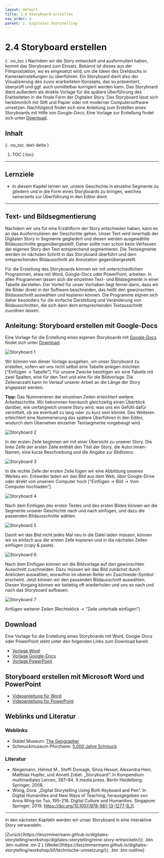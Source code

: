 ```yaml
---
layout: default
title: 2.4 Storyboard erstellen
nav_order: 4
parent: 2. Digitales Storytelling
---
```


# 2.4 Storyboard erstellen
{: .no_toc }
Nachdem wir die Story entwickelt und ausformuliert haben, kommt das Storyboard zum Einsatz. Bekannt ist dieses aus der Filmproduktion, wo es eingesetzt wird, um die Ideen des Drehbuchs in Kameraeinstellungen zu überführen. Ein Storyboard dient also der Visualisierung des zuvor erarbeiteten Konzepts, das so präsentiert, überprüft und ggf. auch unmittelbar korrigiert werden kann. Das Storyboard dient außerdem als direkte Vorlage für die spätere Überführung des Erarbeiteten in die finale Form der Digitalen Story.
Das Storyboard lässt sich herkömmlich mit Stift und Papier oder mit moderner Computersoftware umsetzen. Nachfolgend findet sich eine Anleitung zum Erstellen eines Storyboards mit Hilfe von Google-Docs. Eine Vorlage zur Erstellung findet sich unter [Download](#download).

## Inhalt
{: .no_toc .text-delta }

1. TOC
{:toc}

---

## Lernziele
- In diesem Kapitel lernen wir, unsere Geschichte in einzelne Segmente zu gliedern und in die Form eines Storyboards zu bringen, welches seinerseits zur Überführung in den Editor dient.

---

## Text- und Bildsegmentierung
Nachdem wir uns für eine Erzählform der Story entschieden haben, kann es an das Ausformulieren der Geschichte gehen. Unser Text wird innerhalb der Digitalen Story in Segmente gegliedert und diesen werden ausgewählte Bildausschnitte gegenübergestellt. Daher sollte man schon beim Verfassen der eigenen Story den Text entsprechend segmentieren. Die Textsegmente werden im nächsten Schritt in das Storyboard überführt und dem entsprechenden Bildausschnitt als Annotation gegenübergestellt.

Für die Erstellung des Storyboards können wir mit unterschiedlichen Programmen, etwa mit Word, Google-Docs oder PowerPoint, arbeiten. In allen Programmen lassen sich die einzelnen Text- und Bildsegmente in einer Tabelle darstellen. Der Vorteil für unser Vorhaben liegt ferner darin, dass wir die Bilder direkt in der Software beschneiden, das heißt den gewünschten Bildausschnitt auswählen und kopieren können. Die Programme eignen sich daher besonders für die einfache Darstellung und Veränderung von Bildausschnitten, die sich dann dem entsprechenden Textausschnitt zuordnen lassen.

## Anleitung: Storyboard erstellen mit Google-Docs
Eine Vorlage für die Erstellung eines eigenen Storyboards mit [Google-Docs](https://docs.google.com/?hl=de) findet sich unter [Download](#download).

![Storyboard 1](https://cdn.lesliepzimmermann.de/storytelling/2-6-2_Storyboard-1.jpg)

Wir können von dieser Vorlage ausgehen, um unser Storyboard zu erstellen, sofern wir uns nicht selbst eine Tabelle anlegen möchten [“Einfügen → Tabelle”]. Für unsere Zwecke benötigen wir eine Tabelle mit zwei Spalten, eine für den Text und eine für die Bildvorlage. Die Zeilenanzahl kann im Verlauf unserer Arbeit an die Länge der Story angepasst werden.

__Tipp:__ Das Nummerieren der einzelnen Zeilen erleichtert weitere Arbeitsschritte. Wir bekommen hierdurch gleichzeitig einen Überblick darüber, wie umfangreich unsere Story wird, was uns ein Gefühl dafür vermittelt, ob sie eventuell zu lang oder zu kurz sein könnte.
Des Weiteren erleichtert eine Nummerierung das spätere Überführen in den Editor, wodurch dem Übersehen einzelner Textsegmente vorgebeugt wird.

![Storyboard 2](https://cdn.lesliepzimmermann.de/storytelling/2-6-2_Storyboard-2.jpg)

In der ersten Zeile beginnen wir mit einer Übersicht zu unserer Story. Die linke Zelle der ersten Zeile enthält den Titel der Story, die Autor:innen-Namen, eine kurze Beschreibung und die Angabe zur Bildlizenz.

![Storyboard 3](https://cdn.lesliepzimmermann.de/storytelling/2-6-2_Storyboard-3.jpg)

In die rechte Zelle der ersten Zeile fügen wir eine Abbildung unseres Werkes ein. Entweder laden wir das Bild aus dem Web, über Google-Drive oder direkt von unserem Computer hoch [“Einfügen → Bild → Vom Computer hochladen”].

![Storyboard 4](https://cdn.lesliepzimmermann.de/storytelling/2-6-2_Storyboard-4.jpg)

Nach dem Einfügen des ersten Textes und des ersten Bildes können wir die Segmente unserer Geschichte nach und nach einfügen, und dazu die passenden Bildausschnitte wählen.

![Storyboard 5](https://cdn.lesliepzimmermann.de/storytelling/2-6-2_Storyboard-5.jpg)

Damit wir das Bild nicht jedes Mal neu in die Datei laden müssen, können wir es einfach aus der ersten Zelle kopieren und in die nächsten Zellen einfügen (copy & paste).

![Storyboard 6](https://cdn.lesliepzimmermann.de/storytelling/2-6-2_Storyboard-6.gif)

Nach dem Einfügen können wir die Bildvorlage auf den gewünschten Ausschnitt zuschneiden. Dazu müssen wir das Bild zunächst durch Anklicken auswählen, woraufhin im oberen Reiter ein Zuschneide-Symbol erscheint. Jetzt können wir den passenden Bildausschnitt auswählen. Diesen Vorgang können wir beliebig oft wiederholen und uns so nach und nach das Storyboard aufbauen.

![Storyboard 7](https://cdn.lesliepzimmermann.de/storytelling/2-6-2_Storyboard-7.jpg)

Anfügen weiterer Zeilen [Rechtsklick → “Zeile unterhalb einfügen”]

## Download
Eine Vorlage für die Erstellung eines Storyboards mit Word, Google-Docs oder PowerPoint steht unter den folgenden Links zum Download bereit.
- [Vorlage Word](https://drive.google.com/file/d/1qFecSXfW-z-EvZvAx5VwK3pLSESUKGpp/view?usp=sharing)
- [Vorlage Google-Docs](https://docs.google.com/document/d/1Yj8zNj_DEsdVjf6o6XY7OAvZjVy4gw3v--N8NCjue6A/edit?usp=sharing)
- [Vorlage PowerPoint](https://drive.google.com/file/d/1ihaszEjcPjkzHswZ2L9kIlfCyoYF7nCR/view?usp=sharing)

## Storyboard erstellen mit Microsoft Word und PowerPoint
- [Videoanleitung für Word](https://youtu.be/3ZYaEzwPCKM)
- [Videoanleitung für PowerPoint](https://youtu.be/yKG5mJXDxrE)

## Weblinks und Literatur
### Weblinks
- Städel Museum: [The Geographer](https://artsandculture.google.com/story/the-geographer/bALyBhB2iA5cIA)
- Schmuckmuseum Pforzheim: [5.000 Jahre Schmuck](https://artsandculture.google.com/exhibit/5-000-jahre-schmuck/ZwKy2JayvGLFLA)

### Literatur
- Niegemann, Helmut M., Steffi Domagk, Silvia Hessel, Alexandra Hein, Matthias Hupfer, und Annett Zobel. „Storyboard“. In Kompendium multimediales Lernen, 387–94. X.media.press. Berlin Heidelberg: Springer, 2008.
- Wong, Dora. „Digital Storytelling Using Both Keyboard and Pen“. In Digital Humanities and New Ways of Teaching, herausgegeben von Anna Wing-bo Tso, 195–218. Digital Culture and Humanities. Singapore: Springer, 2019. https://doi.org/10.1007/978-981-13-1277-9_11.

---

In den nächsten Kapiteln werden wir unser Storyboard in eine interaktive Story verwandeln:

<span class="fs-8">
[Zurück](https://leszimmermann.github.io/digitales-storytelling/workshop/digitales-storytelling/eine-story-entwickeln/){: .btn .btn-outline .mr-2 } 
</span>
<span class="fs-8">
[Weiter](https://leszimmermann.github.io/digitales-storytelling/workshop/iiif/technische-umsetzung/){: .btn .btn-outline}
</span>